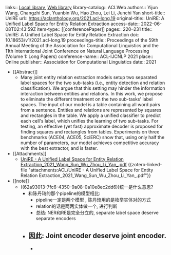 links:: [Local library](zotero://select/library/items/WGZWJBZV), [Web library](https://www.zotero.org/users/9034808/items/WGZWJBZV)
library-catalog:: ACLWeb
authors:: Yijun Wang, Changzhi Sun, Yuanbin Wu, Hao Zhou, Lei Li, Junchi Yan
short-title:: UniRE
url:: https://aclanthology.org/2021.acl-long.19
original-title:: UniRE: A Unified Label Space for Entity Relation Extraction
access-date:: 2022-06-08T02:43:59Z
item-type:: [[conferencePaper]]
pages:: 220–231
title:: UniRE: A Unified Label Space for Entity Relation Extraction
doi:: 10.18653/v1/2021.acl-long.19
proceedings-title:: Proceedings of the 59th Annual Meeting of the Association for Computational Linguistics and the 11th International Joint Conference on Natural Language Processing (Volume 1: Long Papers)
conference-name:: ACL-IJCNLP 2021
place:: Online
publisher:: Association for Computational Linguistics
date:: 2021

- [[Abstract]]
	- Many joint entity relation extraction models setup two separated label spaces for the two sub-tasks (i.e., entity detection and relation classification). We argue that this setting may hinder the information interaction between entities and relations. In this work, we propose to eliminate the different treatment on the two sub-tasks' label spaces. The input of our model is a table containing all word pairs from a sentence. Entities and relations are represented by squares and rectangles in the table. We apply a unified classifier to predict each cell's label, which unifies the learning of two sub-tasks. For testing, an effective (yet fast) approximate decoder is proposed for finding squares and rectangles from tables. Experiments on three benchmarks (ACE04, ACE05, SciERC) show that, using only half the number of parameters, our model achieves competitive accuracy with the best extractor, and is faster.
- [[Attachments]]
	- [UniRE - A Unified Label Space for Entity Relation Extraction_2021_Wang_Sun_Wu_Zhou_Li_Yan_.pdf](zotero://select/library/items/GA79YW48) {{zotero-linked-file "attachments:ACL/UniRE - A Unified Label Space for Entity Relation Extraction_2021_Wang_Sun_Wu_Zhou_Li_Yan_.pdf"}}
- [[note]]
	- ((62a93013-7fc6-4350-9a08-0a10e8ec2dd6))统一是什么意思?
		- 和陈丹琦的那个pipeline的模型相比:
			- pipeline一定是两个模型 , 陈丹琦用的是枚举实体对的方式
			- relation的话是两两实体做一个, 进行判断
			- 总结: NER和RE是完全分立的, separate label space deserve separate encoders
		- 因此: Joint encoder deserve joint encoder.
			-
			-
